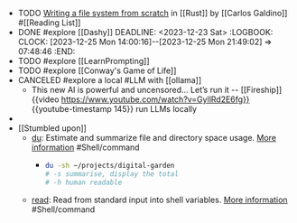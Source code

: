 - TODO [Writing a file system from scratch](https://blog.carlosgaldino.com/writing-a-file-system-from-scratch-in-rust.html) in [[Rust]] by [[Carlos Galdino]] #[[Reading List]]
- DONE #explore [[Dashy]]
  DEADLINE: <2023-12-23 Sat>
  :LOGBOOK:
  CLOCK: [2023-12-25 Mon 14:00:16]--[2023-12-25 Mon 21:49:02] =>  07:48:46
  :END:
- TODO #explore [[LearnPrompting]]
- TODO #explore [[Conway's Game of Life]]
- CANCELED #explore a local #LLM with [[ollama]]
	- This new AI is powerful and uncensored… Let’s run it -- [[Fireship]]
	  {{video https://www.youtube.com/watch?v=GyllRd2E6fg}}
	  {{youtube-timestamp 145}} run LLMs locally
-
- [[Stumbled upon]]
	- [du](https://command-not-found.com/du): Estimate and summarize file and directory space usage. [More information](https://www.gnu.org/software/coreutils/manual/html_node/du-invocation.html#du-invocation) #Shell/command
		- ```bash
		  du -sh ~/projects/digital-garden
		  # -s summarise, display the total
		  # -h human readable 
		  ```
	- [read](https://command-not-found.com/read): Read from standard input into shell variables. [More information](https://manned.org/read.1p) #Shell/command